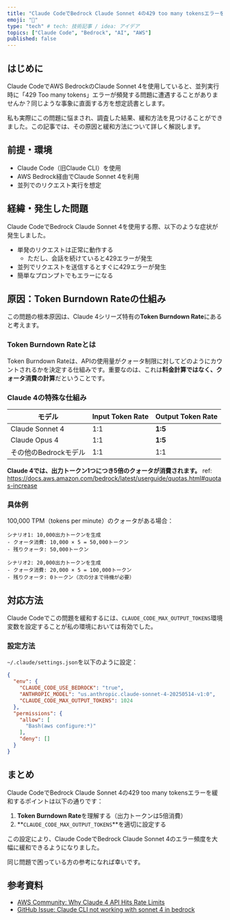 ```yaml
---
title: "Claude CodeでBedrock Claude Sonnet 4の429 too many tokensエラーを緩和してみた"
emoji: "💨"
type: "tech" # tech: 技術記事 / idea: アイデア
topics: ["Claude Code", "Bedrock", "AI", "AWS"]
published: false
---
```


## はじめに

Claude CodeでAWS BedrockのClaude Sonnet 4を使用していると、並列実行時に「429 Too many tokens」エラーが頻発する問題に遭遇することがありませんか？同じような事象に直面する方を想定読書とします。

私も実際にこの問題に悩まされ、調査した結果、緩和方法を見つけることができました。この記事では、その原因と緩和方法について詳しく解説します。

## 前提・環境

- Claude Code（旧Claude CLI）を使用
- AWS Bedrock経由でClaude Sonnet 4を利用
- 並列でのリクエスト実行を想定

## 経緯・発生した問題

Claude CodeでBedrock Claude Sonnet 4を使用する際、以下のような症状が発生しました。

- 単発のリクエストは正常に動作する
  - ただし、会話を続けていると429エラーが発生
- 並列でリクエストを送信するとすぐに429エラーが発生
- 簡単なプロンプトでもエラーになる

## 原因：Token Burndown Rateの仕組み

この問題の根本原因は、Claude 4シリーズ特有の**Token Burndown Rate**にあると考えます。

### Token Burndown Rateとは

Token Burndown Rateは、APIの使用量がクォータ制限に対してどのようにカウントされるかを決定する仕組みです。重要なのは、これは**料金計算ではなく、クォータ消費の計算**だということです。

### Claude 4の特殊な仕組み

| モデル | Input Token Rate | Output Token Rate |
|--------|------------------|-------------------|
| Claude Sonnet 4 | 1:1 | **1:5** |
| Claude Opus 4 | 1:1 | **1:5** |
| その他のBedrockモデル | 1:1 | 1:1 |

**Claude 4では、出力トークン1つにつき5倍のクォータが消費されます。**
ref: https://docs.aws.amazon.com/bedrock/latest/userguide/quotas.html#quotas-increase

### 具体例

100,000 TPM（tokens per minute）のクォータがある場合：

```
シナリオ1: 10,000出力トークンを生成
- クォータ消費: 10,000 × 5 = 50,000トークン
- 残りクォータ: 50,000トークン

シナリオ2: 20,000出力トークンを生成  
- クォータ消費: 20,000 × 5 = 100,000トークン
- 残りクォータ: 0トークン（次の分まで待機が必要）
```

## 対応方法

Claude Codeでこの問題を緩和するには、`CLAUDE_CODE_MAX_OUTPUT_TOKENS`環境変数を設定することが私の環境においては有効でした。

### 設定方法

`~/.claude/settings.json`を以下のように設定：

```json
{
  "env": {
    "CLAUDE_CODE_USE_BEDROCK": "true",
    "ANTHROPIC_MODEL": "us.anthropic.claude-sonnet-4-20250514-v1:0",
    "CLAUDE_CODE_MAX_OUTPUT_TOKENS": 1024
  },
  "permissions": {
    "allow": [
      "Bash(aws configure:*)"
    ],
    "deny": []
  }
}
```

## まとめ

Claude CodeでBedrock Claude Sonnet 4の429 too many tokensエラーを緩和するポイントは以下の通りです：

1. **Token Burndown Rate**を理解する（出力トークンは5倍消費）
2. **`CLAUDE_CODE_MAX_OUTPUT_TOKENS`**を適切に設定する

この設定により、Claude CodeでBedrock Claude Sonnet 4のエラー頻度を大幅に緩和できるようになりました。

同じ問題で困っている方の参考になれば幸いです。

## 参考資料

- [AWS Community: Why Claude 4 API Hits Rate Limits](https://community.aws/content/2xVZmCM5E7XXw0yqTEGgXYxRowk/bedrock-claude-4-burndown-rates)
- [GitHub Issue: Claude CLI not working with sonnet 4 in bedrock](https://github.com/anthropics/claude-code/issues/1293)
